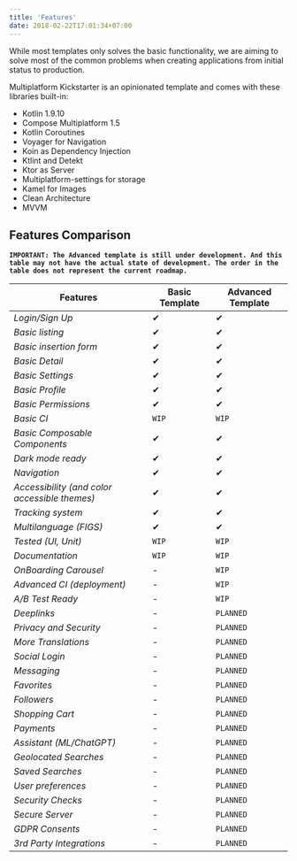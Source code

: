 ```yaml
---
title: 'Features'
date: 2018-02-22T17:01:34+07:00
---
```


While most templates only solves the basic functionality, we are aiming to solve most of the common problems when creating applications from initial status to production.

Multiplatform Kickstarter is an opinionated template and comes with these libraries built-in:

- Kotlin 1.9.10
- Compose Multiplatform 1.5
- Kotlin Coroutines
- Voyager for Navigation
- Koin as Dependency Injection
- Ktlint and Detekt
- Ktor as Server
- Multiplatform-settings for storage
- Kamel for Images
- Clean Architecture
- MVVM


## Features Comparison

**`IMPORTANT: The Advanced template is still under development. And this table may not have the actual state of development. The order in the table does not represent the current roadmap.`**

Features | **Basic Template** | Advanced Template
--- | --- | ---
*Login/Sign Up* | ✔ | ✔
*Basic listing* | ✔ | ✔
*Basic insertion form* | ✔ | ✔
*Basic Detail* | ✔ | ✔
*Basic Settings* | ✔ | ✔
*Basic Profile* | ✔ | ✔
*Basic Permissions* | ✔ | ✔
*Basic CI* | `WIP` | `WIP`
*Basic Composable Components* | ✔ | ✔
*Dark mode ready* | ✔ | ✔
*Navigation* | ✔ | ✔
*Accessibility (and color accessible themes)* | ✔ | ✔
*Tracking system* | ✔ | ✔
*Multilanguage (FIGS)* | ✔ | ✔
*Tested (UI, Unit)* | `WIP` | `WIP`
*Documentation* | `WIP` | `WIP`
*OnBoarding Carousel* | - | `WIP`
*Advanced CI (deployment)* | - | `WIP`
*A/B Test Ready* | - | `WIP`
*Deeplinks* | - | `PLANNED`
*Privacy and Security* | - | `PLANNED`
*More Translations* | - | `PLANNED`
*Social Login* | - | `PLANNED`
*Messaging* | - | `PLANNED`
*Favorites* | - | `PLANNED`
*Followers* | - | `PLANNED`
*Shopping Cart* | - | `PLANNED`
*Payments* | - | `PLANNED`
*Assistant (ML/ChatGPT)* | - | `PLANNED`
*Geolocated Searches* | - | `PLANNED`
*Saved Searches* | - | ``PLANNED``
*User preferences* | - | ``PLANNED``
*Security Checks* | - | `PLANNED`
*Secure Server* | - | `PLANNED`
*GDPR Consents* | - | `PLANNED`
*3rd Party Integrations* | - | `PLANNED`
